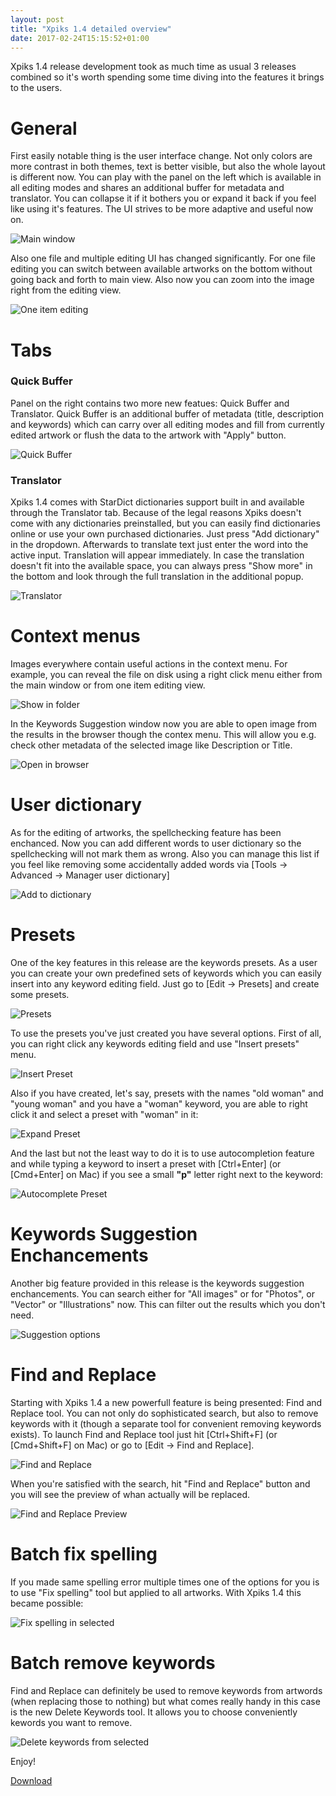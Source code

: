 ```yaml
---
layout: post
title: "Xpiks 1.4 detailed overview"
date: 2017-02-24T15:15:52+01:00
---
```


Xpiks 1.4 release development took as much time as usual 3 releases combined so it's worth spending some time diving into the features it brings to the users.

# **General**

First easily notable thing is the user interface change. Not only colors are more contrast in both themes, text is better visible, but also the whole layout is different now. You can play with the panel on the left which is available in all editing modes and shares an additional buffer for metadata and translator. You can collapse it if it bothers you or expand it back if you feel like using it's features. The UI strives to be more adaptive and useful now on.

<img alt="Main window" src="{{site.url}}/images/posts/xpiks-14-demo/main-interface.gif" class="small-12 large-8" />

Also one file and multiple editing UI has changed significantly. For one file editing you can switch between available artworks on the bottom without going back and forth to main view. Also now you can zoom into the image right from the editing view.

<img alt="One item editing" src="{{site.url}}/images/posts/xpiks-14-demo/one-item-editing.gif" class="small-12 large-8" />

<br />

# **Tabs**

### **Quick Buffer**

Panel on the right contains two more new featues: Quick Buffer and Translator. Quick Buffer is an additional buffer of metadata (title, description and keywords) which can carry over all editing modes and fill from currently edited artwork or flush the data to the artwork with "Apply" button.

<img alt="Quick Buffer" src="{{site.url}}/images/posts/xpiks-14-demo/quick-buffer-basic.gif" class="small-12 large-8" />


### **Translator**

Xpiks 1.4 comes with StarDict dictionaries support built in and available through the Translator tab. Because of the legal reasons Xpiks doesn't come with any dictionaries preinstalled, but you can easily find dictionaries online or use your own purchased dictionaries. Just press "Add dictionary" in the dropdown. Afterwards to translate text just enter the word into the active input. Translation will appear immediately. In case the translation doesn't fit into the available space, you can always press "Show more" in the bottom and look through the full translation in the additional popup.

<img alt="Translator" src="{{site.url}}/images/posts/xpiks-14-demo/translator-basic.gif" class="small-12 large-8" />

<br />

# **Context menus**

Images everywhere contain useful actions in the context menu. For example, you can reveal the file on disk using a right click menu either from the main window or from one item editing view.

<img alt="Show in folder" src="{{site.url}}/images/posts/xpiks-14-demo/xpiks-qt-show-in-folder.jpg" class="small-8 large-6" />

In the Keywords Suggestion window now you are able to open image from the results in the browser though the contex menu. This will allow you e.g. check other metadata of the selected image like Description or Title.

<img alt="Open in browser" src="{{site.url}}/images/posts/xpiks-14-demo/SuggestionContextMenu.jpg" class="small-8 large-6" />

<br />

# **User dictionary**

As for the editing of artworks, the spellchecking feature has been enchanced. Now you can add different words to user dictionary so the spellchecking will not mark them as wrong. Also you can manage this list if you feel like removing some accidentally added words via [Tools -> Advanced -> Manager user dictionary]

<img alt="Add to dictionary" src="{{site.url}}/images/posts/xpiks-14-demo/xpiks-qt-add-to-dictionary.jpg" class="small-8 large-6" />

<br />

# **Presets**

One of the key features in this release are the keywords presets. As a user you can create your own predefined sets of keywords which you can easily insert into any keyword editing field. Just go to [Edit -> Presets] and create some presets.

<img alt="Presets" src="{{site.url}}/images/posts/xpiks-14-demo/xpiks-qt-presets.jpg" class="small-8 large-6" />

To use the presets you've just created you have several options. First of all, you can right click any keywords editing field and use "Insert presets" menu.

<img alt="Insert Preset" src="{{site.url}}/images/posts/xpiks-14-demo/xpiks-qt-insert-preset.jpg" class="small-8 large-6" />

Also if you have created, let's say, presets with the names "old woman" and "young woman" and you have a "woman" keyword, you are able to right click it and select a preset with "woman" in it:

<img alt="Expand Preset" src="{{site.url}}/images/posts/xpiks-14-demo/xpiks-qt-expand-preset.jpg" class="small-8 large-6" />

And the last but not the least way to do it is to use autocompletion feature and while typing a keyword to insert a preset with [Ctrl+Enter] (or [Cmd+Enter] on Mac) if you see a small **"p"** letter right next to the keyword:

<img alt="Autocomplete Preset" src="{{site.url}}/images/posts/xpiks-14-demo/xpiks-qt-autocomplete-preset.jpg" class="small-8 large-6" />

<br />

# **Keywords Suggestion Enchancements**

Another big feature provided in this release is the keywords suggestion enchancements. You can search either for "All images" or for "Photos", or "Vector" or "Illustrations" now. This can filter out the results which you don't need.

<img alt="Suggestion options" src="{{site.url}}/images/posts/xpiks-14-demo/xpiks-qt-suggestion-filter.jpg" class="small-8 large-6" />

<br />

# **Find and Replace**

Starting with Xpiks 1.4 a new powerfull feature is being presented: Find and Replace tool. You can not only do sophisticated search, but also to remove keywords with it (though a separate tool for convenient removing keywords exists). To launch Find and Replace tool just hit [Ctrl+Shift+F] (or [Cmd+Shift+F] on Mac) or go to [Edit -> Find and Replace].

<img alt="Find and Replace" src="{{site.url}}/images/posts/xpiks-14-demo/FindAndReplace-Search.jpg" class="small-8 large-6" />

When you're satisfied with the search, hit "Find and Replace" button and you will see the preview of whan actually will be replaced.

<img alt="Find and Replace Preview" src="{{site.url}}/images/posts/xpiks-14-demo/FindAndReplace-Preview.jpg" class="small-12 large-8" />

<br />

# **Batch fix spelling**

If you made same spelling error multiple times one of the options for you is to use "Fix spelling" tool but applied to all artworks. With Xpiks 1.4 this became possible:

<img alt="Fix spelling in selected" src="{{site.url}}/images/posts/xpiks-14-demo/fix-spelling-demo.gif" class="small-12 large-8" />

<br />

# **Batch remove keywords**

Find and Replace can definitely be used to remove keywords from artwords (when replacing those to nothing) but what comes really handy in this case is the new Delete Keywords tool. It allows you to choose conveniently kewords you want to remove.

<img alt="Delete keywords from selected" src="{{site.url}}/images/posts/xpiks-14-demo/delete-keywords-demo.gif" class="small-12 large-8" />

<br />

Enjoy!

<div class="download-link"><a href="{{ site.url }}/downloads">Download</a></div>
